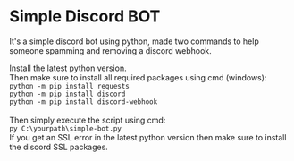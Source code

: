 # Simple Discord BOT
It's a simple discord bot using python, made two commands to help someone spamming and removing a discord webhook.

Install the latest python version.<br/>
Then make sure to install all required packages using cmd (windows):<br/>
`python -m pip install requests`<br/>
`python -m pip install discord`<br/>
`python -m pip install discord-webhook`<br/><br/>
Then simply execute the script using cmd:<br/>
`py C:\yourpath\simple-bot.py`<br/>
If you get an SSL error in the latest python version then make sure to install the discord SSL packages.
